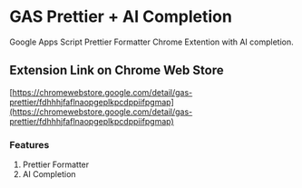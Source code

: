 # GAS Prettier + AI Completion

Google Apps Script Prettier Formatter Chrome Extention with AI completion.

## Extension Link on Chrome Web Store

[https://chromewebstore.google.com/detail/gas-prettier/fdhhhjfaflnaopgeplkpcdppiifpgmap](https://chromewebstore.google.com/detail/gas-prettier/fdhhhjfaflnaopgeplkpcdppiifpgmap)

### Features

1. Prettier Formatter
2. AI Completion
